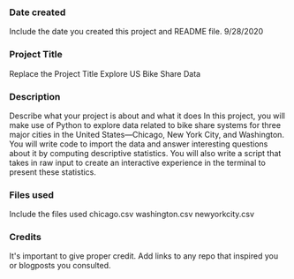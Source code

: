 ### Date created
Include the date you created this project and README file.
9/28/2020

### Project Title
Replace the Project Title
Explore US Bike Share Data

### Description
Describe what your project is about and what it does
In this project, you will make use of Python to explore data related to bike share systems for three major cities in the United States—Chicago, New York City, and Washington. 
You will write code to import the data and answer interesting questions about it by computing descriptive statistics. 
You will also write a script that takes in raw input to create an interactive experience in the terminal to present these statistics.

### Files used
Include the files used
chicago.csv
washington.csv
newyorkcity.csv


### Credits
It's important to give proper credit. Add links to any repo that inspired you or blogposts you consulted.

